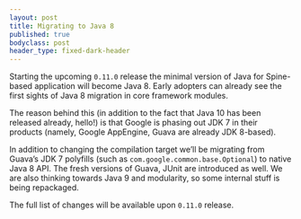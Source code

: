 ```yaml
---
layout: post
title: Migrating to Java 8
published: true
bodyclass: post
header_type: fixed-dark-header
---
```


Starting the upcoming `0.11.0` release the minimal version of Java for Spine-based application will become Java 8. Early adopters can already see the first sights of Java 8 migration in core framework modules.

<!--more-->

The reason behind this (in addition to the fact that Java 10 has been released already, hello!) is that Google is phasing out JDK 7 in their products (namely, Google AppEngine, Guava are already JDK 8-based).

In addition to changing the compilation target we’ll be migrating from Guava’s JDK 7 polyfills (such as `com.google.common.base.Optional`) to native Java 8 API. The fresh versions of Guava, JUnit are introduced as well. We are also thinking towards Java 9 and modularity, so some internal stuff is being repackaged.

The full list of changes will be available upon `0.11.0` release.
